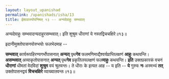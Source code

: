 ```yaml
---
layout: layout_upanishad
permalink: /upanishads/isha/13
title: ईशावास्योपनिषत् १३ -- अन्यदेवाहुः सम्भवात्
---
```


<div class="mulam" markdown="1">
अन्यदेवाहुः सम्भवादन्यदाहुरसम्भवात्।  
इति शुश्रुम धीराणां ये नस्तद्विचचक्षिरे॥१३॥
</div>

इदानीमुक्तोपासनयोरुभयोः फलभेदमाह --

**सम्भवात्** कार्यरूपहिरण्यगर्भोपासनात् **अन्यत्** पृथ**गेव** फलमणिमाद्यैश्वर्यप्राप्तिलक्षणं **आहुः** कथयन्ति। 
**असम्भवात्** अव्याकृतोपासनात् **अन्यत्** पृथ**गेव** प्रकृतिलयलक्षणं फल**माहुः** कथयन्ति। 
**इति** उक्तप्रकारकं वचनं **धीराणां** धीमतां वेदविदां **शुश्रुम** वयं श्रुतवन्तः। 
ते धीराः के इत्यत आह -- य इति -- **ये** गुरुवः **नः** अस्मभ्यं **तत्** उक्तोपासनद्वयं **विचचक्षिरे** व्याख्यातवन्तः॥१३॥
